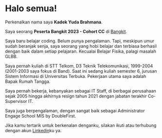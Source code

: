 # Halo semua! 

Perkenalkan nama saya **Kadek Yuda Brahmana**.

Saya seorang **Peserta Bangkit 2023 - Cohort CC** di [Bangkit](https://www.dicoding.com/programs/bangkit).

Saya baru belajar coding. Belum punya pengalaman. Tapi, meskipun umur sudah beranjak senja, saya seorang yang hobi belajar dan terbiasa berhasil dengan baik dalam setiap pelajaran. Kecualai Belajar Fisika, palagi masalah GLBB.

Saya pernah kuliah di STT Telkom, D3 Teknik Telekomunikasi, 1999-2004 (2001-2003 saya fokus di Band). Saat ini sedang kuliah semester 6, jurusan Sistem Informasi di Universitas Terbuka. Pekerjaan utama saya adalah Bapak Rumah Tangga.

Saya pernah bekerja, kebanyakan sebagai IT Staff, di berbagai perusahaan sejak 2005 hingga akhirnya resign tahun 2021 dengan jabatan terakhir Co-Supervisor IT.

Saya juga berpengalaman, dengan sangat baik sebagai Administrator Engage School MIS by DoubleFirst.

Jika kamu tertarik untuk berkenalan denganku, silakan ikuti atau terhubung dengan akun [Linkedin](https://www.linkedin.com/in/yudabrahmana/)ku ya.
